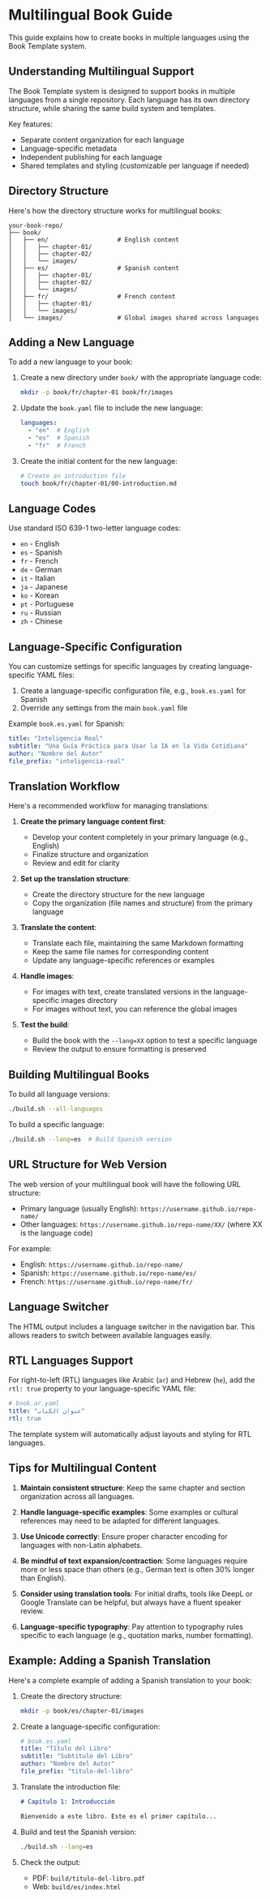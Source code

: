 # Multilingual Book Guide

This guide explains how to create books in multiple languages using the Book Template system.

## Understanding Multilingual Support

The Book Template system is designed to support books in multiple languages from a single repository. Each language has its own directory structure, while sharing the same build system and templates.

Key features:

- Separate content organization for each language
- Language-specific metadata
- Independent publishing for each language
- Shared templates and styling (customizable per language if needed)

## Directory Structure

Here's how the directory structure works for multilingual books:

```
your-book-repo/
├── book/
│   ├── en/                   # English content
│   │   ├── chapter-01/
│   │   ├── chapter-02/
│   │   └── images/
│   ├── es/                   # Spanish content
│   │   ├── chapter-01/
│   │   ├── chapter-02/
│   │   └── images/
│   ├── fr/                   # French content
│   │   ├── chapter-01/
│   │   └── images/
│   └── images/               # Global images shared across languages
```

## Adding a New Language

To add a new language to your book:

1. Create a new directory under `book/` with the appropriate language code:
   ```bash
   mkdir -p book/fr/chapter-01 book/fr/images
   ```

2. Update the `book.yaml` file to include the new language:
   ```yaml
   languages:
     - "en"  # English
     - "es"  # Spanish
     - "fr"  # French
   ```

3. Create the initial content for the new language:
   ```bash
   # Create an introduction file
   touch book/fr/chapter-01/00-introduction.md
   ```

## Language Codes

Use standard ISO 639-1 two-letter language codes:

- `en` - English
- `es` - Spanish
- `fr` - French
- `de` - German
- `it` - Italian
- `ja` - Japanese
- `ko` - Korean
- `pt` - Portuguese
- `ru` - Russian
- `zh` - Chinese

## Language-Specific Configuration

You can customize settings for specific languages by creating language-specific YAML files:

1. Create a language-specific configuration file, e.g., `book.es.yaml` for Spanish
2. Override any settings from the main `book.yaml` file

Example `book.es.yaml` for Spanish:

```yaml
title: "Inteligencia Real"
subtitle: "Una Guía Práctica para Usar la IA en la Vida Cotidiana"
author: "Nombre del Autor"
file_prefix: "inteligencia-real"
```

## Translation Workflow

Here's a recommended workflow for managing translations:

1. **Create the primary language content first**:
   - Develop your content completely in your primary language (e.g., English)
   - Finalize structure and organization
   - Review and edit for clarity

2. **Set up the translation structure**:
   - Create the directory structure for the new language
   - Copy the organization (file names and structure) from the primary language

3. **Translate the content**:
   - Translate each file, maintaining the same Markdown formatting
   - Keep the same file names for corresponding content
   - Update any language-specific references or examples

4. **Handle images**:
   - For images with text, create translated versions in the language-specific images directory
   - For images without text, you can reference the global images

5. **Test the build**:
   - Build the book with the `--lang=XX` option to test a specific language
   - Review the output to ensure formatting is preserved

## Building Multilingual Books

To build all language versions:

```bash
./build.sh --all-languages
```

To build a specific language:

```bash
./build.sh --lang=es  # Build Spanish version
```

## URL Structure for Web Version

The web version of your multilingual book will have the following URL structure:

- Primary language (usually English): `https://username.github.io/repo-name/`
- Other languages: `https://username.github.io/repo-name/XX/` (where XX is the language code)

For example:
- English: `https://username.github.io/repo-name/`
- Spanish: `https://username.github.io/repo-name/es/`
- French: `https://username.github.io/repo-name/fr/`

## Language Switcher

The HTML output includes a language switcher in the navigation bar. This allows readers to switch between available languages easily.

## RTL Languages Support

For right-to-left (RTL) languages like Arabic (`ar`) and Hebrew (`he`), add the `rtl: true` property to your language-specific YAML file:

```yaml
# book.ar.yaml
title: "عنوان الكتاب"
rtl: true
```

The template system will automatically adjust layouts and styling for RTL languages.

## Tips for Multilingual Content

1. **Maintain consistent structure**: Keep the same chapter and section organization across all languages.

2. **Handle language-specific examples**: Some examples or cultural references may need to be adapted for different languages.

3. **Use Unicode correctly**: Ensure proper character encoding for languages with non-Latin alphabets.

4. **Be mindful of text expansion/contraction**: Some languages require more or less space than others (e.g., German text is often 30% longer than English).

5. **Consider using translation tools**: For initial drafts, tools like DeepL or Google Translate can be helpful, but always have a fluent speaker review.

6. **Language-specific typography**: Pay attention to typography rules specific to each language (e.g., quotation marks, number formatting).

## Example: Adding a Spanish Translation

Here's a complete example of adding a Spanish translation to your book:

1. Create the directory structure:
   ```bash
   mkdir -p book/es/chapter-01/images
   ```

2. Create a language-specific configuration:
   ```yaml
   # book.es.yaml
   title: "Título del Libro"
   subtitle: "Subtítulo del Libro"
   author: "Nombre del Autor"
   file_prefix: "titulo-del-libro"
   ```

3. Translate the introduction file:
   ```markdown
   # Capítulo 1: Introducción
   
   Bienvenido a este libro. Este es el primer capítulo...
   ```

4. Build and test the Spanish version:
   ```bash
   ./build.sh --lang=es
   ```

5. Check the output:
   - PDF: `build/titulo-del-libro.pdf`
   - Web: `build/es/index.html`

